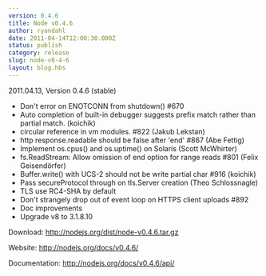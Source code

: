 ```yaml
---
version: 0.4.6
title: Node v0.4.6
author: ryandahl
date: 2011-04-14T12:00:30.000Z
status: publish
category: release
slug: node-v0-4-6
layout: blog.hbs
---
```


2011.04.13, Version 0.4.6 (stable)
<ul><li> Don't error on ENOTCONN from shutdown() #670
<li> Auto completion of built-in debugger suggests prefix match rather than partial match. (koichik)
<li> circular reference in vm modules. #822 (Jakub Lekstan)
<li> http response.readable should be false after 'end' #867 (Abe Fettig)
<li> Implement os.cpus() and os.uptime() on Solaris (Scott McWhirter)
<li> fs.ReadStream: Allow omission of end option for range reads #801 (Felix Geisendörfer)
<li> Buffer.write() with UCS-2 should not be write partial char #916 (koichik)
<Li> Pass secureProtocol through on tls.Server creation (Theo Schlossnagle)
<li> TLS use RC4-SHA by default
<li> Don't strangely drop out of event loop on HTTPS client uploads #892
<li> Doc improvements
<li> Upgrade v8 to 3.1.8.10</ul>

Download: <a href="http://nodejs.org/dist/node-v0.4.6.tar.gz">http://nodejs.org/dist/node-v0.4.6.tar.gz</a>

Website: <a href="http://nodejs.org/docs/v0.4.6/">http://nodejs.org/docs/v0.4.6/</a>

Documentation: <a href="http://nodejs.org/docs/v0.4.6/api/">http://nodejs.org/docs/v0.4.6/api/</a>
